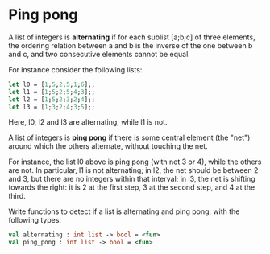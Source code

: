 # Ping pong

A list of integers is **alternating** if for each sublist [a;b;c] of three elements, the ordering relation between a and b is the inverse of the one between b and c, and two consecutive elements cannot be equal.

For instance consider the following lists:
```ocaml
let l0 = [1;5;2;5;1;6];;
let l1 = [1;5;2;5;4;3];;
let l2 = [1;5;2;3;2;4];;
let l3 = [1;3;2;4;3;5];;
```
Here, l0, l2 and l3 are alternating, while l1 is not.

A list of integers is **ping pong** if there is some central element
(the "net") around which the others alternate, without touching the net.

For instance, the list l0 above is ping pong (with net 3 or 4), while the others are not.
In particular,
l1 is not alternating;
in l2, the net should be between 2 and 3,
but there are no integers within that interval;
in l3, the net is shifting towards the right: it is 2 at the first step,
3 at the second step, and 4 at the third.

Write functions to detect if a list is alternating and ping pong, with the following types:
```ocaml
val alternating : int list -> bool = <fun>
val ping_pong : int list -> bool = <fun>
```
